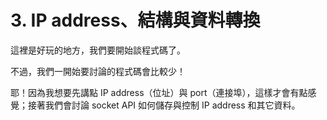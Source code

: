 # 3. IP address、結構與資料轉換

這裡是好玩的地方，我們要開始談程式碼了。

不過，我們一開始要討論的程式碼會比較少！

耶！因為我想要先講點 IP address（位址）與 port（連接埠），這樣才會有點感覺；接著我們會討論 socket API 如何儲存與控制 IP address 和其它資料。
